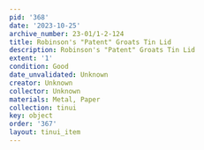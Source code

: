 ```yaml
---
pid: '368'
date: '2023-10-25'
archive_number: 23-01/1-2-124
title: Robinson's "Patent" Groats Tin Lid
description: Robinson's "Patent" Groats Tin Lid
extent: '1'
condition: Good
date_unvalidated: Unknown
creator: Unknown
collector: Unknown
materials: Metal, Paper
collection: tinui
key: object
order: '367'
layout: tinui_item
---
```

